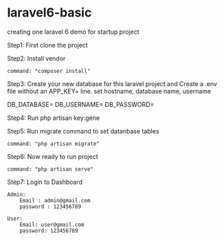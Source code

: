 # laravel6-basic
creating one laravel 6 demo for startup project


Step1: First clone the project

Step2: Install vendor

	command: "composer install"

Step3: Create your new database for this laravel project and Create a .env file without an APP_KEY= line.
 set hostname, database name, username

DB_DATABASE=
DB_USERNAME=
DB_PASSWORD=

Step4: Run php artisan key:gene

Step5: Run migrate command to set datanbase tables

	command: "php artisan migrate" 

Step6: Now ready to run project

	command: "php artisan serve"

Step7: Login to Dashboard

	Admin: 
		Email : admin@gmail.com
		password : 123456789

	User: 
		Email: user@gmail.com
		password: 123456789